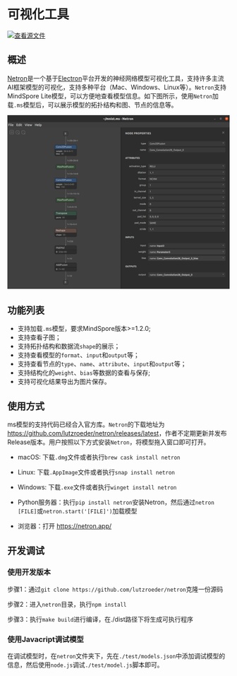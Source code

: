 # 可视化工具

[![查看源文件](https://mindspore-website.obs.cn-north-4.myhuaweicloud.com/website-images/r2.3.q1/resource/_static/logo_source.svg)](https://gitee.com/mindspore/docs/blob/r2.3.q1/docs/lite/docs/source_zh_cn/use/visual_tool.md)

## 概述

[Netron](https://github.com/lutzroeder/netron)是一个基于[Electron](http://www.electronjs.org/)平台开发的神经网络模型可视化工具，支持许多主流AI框架模型的可视化，支持多种平台（Mac、Windows、Linux等）。`Netron`支持MindSpore Lite模型，可以方便地查看模型信息。如下图所示，使用`Netron`加载`.ms`模型后，可以展示模型的拓扑结构和图、节点的信息等。

![img](../images/visual_mnist.png)

## 功能列表

- 支持加载`.ms`模型，要求MindSpore版本>=1.2.0;
- 支持查看子图；
- 支持拓扑结构和数据流`shape`的展示；
- 支持查看模型的`format`、`input`和`output`等；
- 支持查看节点的`type`、`name`、`attribute`、`input`和`output`等；
- 支持结构化的`weight`、`bias`等数据的查看与保存;
- 支持可视化结果导出为图片保存。

## 使用方式

ms模型的支持代码已经合入官方库。`Netron`的下载地址为 <https://github.com/lutzroeder/netron/releases/latest>，作者不定期更新并发布Release版本。用户按照以下方式安装`Netron`，将模型拖入窗口即可打开。

- macOS: 下载`.dmg`文件或者执行`brew cask install netron`

- Linux: 下载`.AppImage`文件或者执行`snap install netron`

- Windows: 下载`.exe`文件或者执行`winget install netron`

- Python服务器：执行`pip install netron`安装Netron，然后通过`netron [FILE]`或`netron.start('[FILE]')`加载模型

- 浏览器：打开 <https://netron.app/>

## 开发调试

### 使用开发版本

步骤1：通过`git clone https://github.com/lutzroeder/netron`克隆一份源码

步骤2：进入`netron`目录，执行`npm install`

步骤3：执行`make build`进行编译，在./dist路径下将生成可执行程序

### 使用Javacript调试模型

在调试模型时，在`netron`文件夹下，先在`./test/models.json`中添加调试模型的信息，然后使用`node.js`调试`./test/model.js`脚本即可。
